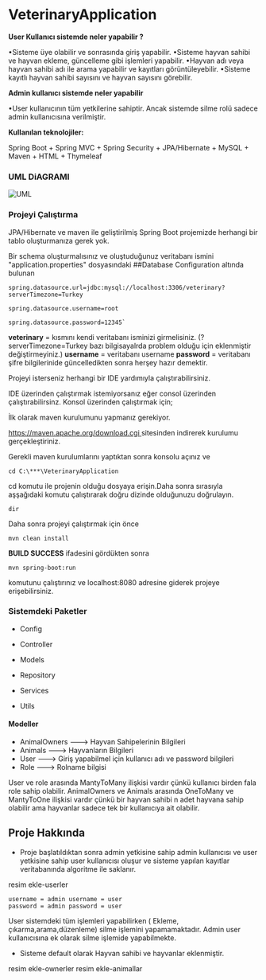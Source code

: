 # VeterinaryApplication

**User Kullanıcı sistemde neler yapabilir ?**

•Sisteme üye olabilir ve sonrasında giriş yapabilir.
•Sisteme hayvan sahibi ve hayvan ekleme,  güncelleme gibi işlemleri yapabilir.
•Hayvan adı veya hayvan sahibi adı ile arama yapabilir ve kayıtları görüntüleyebilir.
•Sisteme kayıtlı hayvan sahibi sayısını ve hayvan sayısını görebilir.</p>
        

**Admin kullanıcı sistemde neler yapabilir** 

•User kullanıcının tüm yetkilerine sahiptir. Ancak sistemde silme rolü sadece admin kullanıcısına verilmiştir.

**Kullanılan teknolojiler:** 

Spring Boot + Spring MVC + Spring Security + JPA/Hibernate + MySQL + Maven + HTML + Thymeleaf

### UML DiAGRAMI

![UML](https://user-images.githubusercontent.com/104613938/188704952-d5bcaf47-a0b5-4783-982b-0d6ba38f1d58.PNG)

### Projeyi Çalıştırma

JPA/Hibernate ve maven ile geliştirilmiş Spring Boot projemizde herhangi bir tablo oluşturmanıza gerek yok.

Bir schema oluşturmalısınız ve oluştuduğunuz veritabanı ismini   "application.properties" dosyasındaki ##Database Configuration altında bulunan 

    spring.datasource.url=jdbc:mysql://localhost:3306/veterinary?serverTimezone=Turkey
    
    spring.datasource.username=root
    
    spring.datasource.password=12345`


**veterinary** = kısmını kendi veritabanı isminizi girmelisiniz. (?serverTimezone=Turkey bazı bilgisayalrda problem olduğu için eklenmiştir değiştirmeyiniz.)
**username** =   veritabanı username
**password** =   veritabanı şifre bilgilerinide güncelledikten sonra herşey hazır demektir.

Projeyi isterseniz herhangi bir IDE yardımıyla çalıştırabilirsiniz.

IDE üzerinden çalıştırmak istemiyorsanız eğer consol üzerinden çalıştırabilirsinz. Konsol üzerinden çalıştırmak için;

İlk olarak maven kurulumunu yapmanız gerekiyor.

[https://maven.apache.org/download.cgi ](https://maven.apache.org/download.cgi) sitesinden indirerek kurulumu gerçekleştiriniz.

Gerekli maven kurulumlarını yaptıktan sonra konsolu açınız ve 

    cd C:\***\VeterinaryApplication 

cd komutu ile projenin olduğu dosyaya erişin.Daha sonra sırasıyla aşşağıdaki komutu çalıştırarak doğru dizinde olduğunuzu doğrulayın.

    dir 

Daha sonra projeyi çalıştırmak için  önce
    
    mvn clean install

**BUILD SUCCESS** ifadesini gördükten sonra
    
    mvn spring-boot:run 

komutunu çalıştırınız ve localhost:8080 adresine giderek projeye erişebilirsiniz.


### Sistemdeki Paketler
- Config

- Controller

- Models

- Repository

- Services

- Utils
#### Modeller
- AnimalOwners ---> Hayvan Sahipelerinin Bilgileri
- Animals      ---> Hayvanların Bilgileri
- User         ---> Giriş yapabilmel için kullanıcı adı ve password bilgileri
- Role         ---> Rolname bilgisi

User ve role arasında MantyToMany ilişkisi vardır çünkü kullanıcı birden fala role sahip olabilir.
AnimalOwners ve Animals arasında OneToMany ve MantyToOne ilişkisi vardır çünkü bir hayvan sahibi n adet hayvana sahip olabilir
ama hayvanlar sadece tek bir kullanıcıya ait olabilir.

## Proje Hakkında

- Proje başlatıldıktan sonra admin yetkisine sahip admin kullanıcısı ve 
user yetkisine sahip user kullanıcısı oluşur ve sisteme yapılan kayıtlar veritabanında algoritme
ile saklanır.
    
resim ekle-userler
    
    username = admin username = user
    password = admin password = user
User sistemdeki tüm işlemleri yapabilirken ( Ekleme, çıkarma,arama,düzenleme) silme işlemini yapamamaktadır.
Admin user kullanıcısına ek olarak silme işlemide yapabilmekte.

- Sisteme default olarak Hayvan sahibi ve hayvanlar eklenmiştir.

resim ekle-ownerler
resim ekle-animallar
